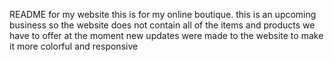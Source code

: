 README for my website
this is for my online boutique.
this is an upcoming business so the website does not contain all of the items and products we have to offer at the moment
new updates were made to the website to make it more colorful and responsive
